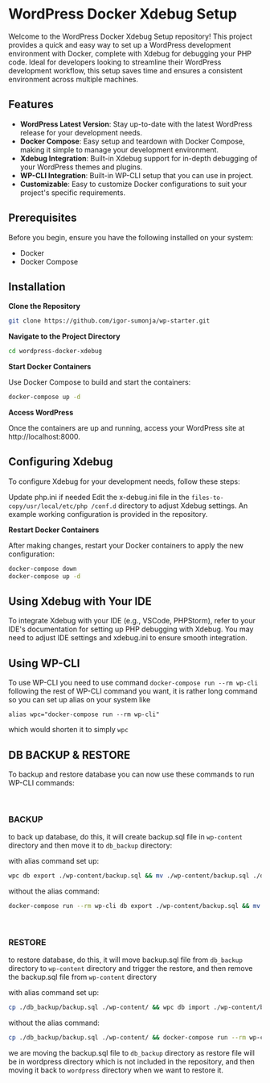# WordPress Docker Xdebug Setup

Welcome to the WordPress Docker Xdebug Setup repository! This project provides a quick and easy way to set up a WordPress development environment with Docker, complete with Xdebug for debugging your PHP code. Ideal for developers looking to streamline their WordPress development workflow, this setup saves time and ensures a consistent environment across multiple machines.

## Features

- **WordPress Latest Version**: Stay up-to-date with the latest WordPress release for your development needs.
- **Docker Compose**: Easy setup and teardown with Docker Compose, making it simple to manage your development environment.
- **Xdebug Integration**: Built-in Xdebug support for in-depth debugging of your WordPress themes and plugins.
- **WP-CLI Integration**: Built-in WP-CLI setup that you can use in project.
- **Customizable**: Easy to customize Docker configurations to suit your project's specific requirements.

## Prerequisites

Before you begin, ensure you have the following installed on your system:
- Docker
- Docker Compose

## Installation

**Clone the Repository**

```bash
git clone https://github.com/igor-sumonja/wp-starter.git
```

**Navigate to the Project Directory**

```bash
cd wordpress-docker-xdebug
```

**Start Docker Containers**

Use Docker Compose to build and start the containers:

```bash
docker-compose up -d
```

**Access WordPress**

Once the containers are up and running, access your WordPress site at http://localhost:8000.


## Configuring Xdebug
To configure Xdebug for your development needs, follow these steps:

Update php.ini if needed
Edit the x-debug.ini file in the `files-to-copy/usr/local/etc/php
/conf.d` directory to adjust Xdebug settings. An example working configuration is provided in the repository.

**Restart Docker Containers**

After making changes, restart your Docker containers to apply the new configuration:
```bash
docker-compose down
docker-compose up -d
```

## Using Xdebug with Your IDE

To integrate Xdebug with your IDE (e.g., VSCode, PHPStorm), refer to your IDE's documentation for setting up PHP debugging with Xdebug. You may need to adjust IDE settings and xdebug.ini to ensure smooth integration.

## Using WP-CLI

To use WP-CLI you need to use command `docker-compose run --rm wp-cli` following the rest of WP-CLI command you want, it is rather long command so you can set up alias on your system like
```
alias wpc="docker-compose run --rm wp-cli"
```
which would shorten it to simply `wpc`

## DB BACKUP & RESTORE

To backup and restore database you can now use these commands to run WP-CLI commands:

<br>

### BACKUP
to back up database, do this, it will create backup.sql file in `wp-content` directory and then move it to `db_backup` directory:

with alias command set up:
```bash
wpc db export ./wp-content/backup.sql && mv ./wp-content/backup.sql ./db_backup
```
without the alias command:
```bash
docker-compose run --rm wp-cli db export ./wp-content/backup.sql && mv ./wp-content/backup.sql ./db_backup
```
<br>

### RESTORE
to restore database, do this, it will move backup.sql file from `db_backup` directory to `wp-content` directory and trigger the restore, and then remove the backup.sql file from `wp-content` directory

with alias command set up:
```bash
cp ./db_backup/backup.sql ./wp-content/ && wpc db import ./wp-content/backup.sql && rm ./wp-content/backup.sql
```
without the alias command:
```bash
cp ./db_backup/backup.sql ./wp-content/ && docker-compose run --rm wp-cli db import ./wp-content/backup.sql && rm ./wp-content/backup.sql
```


we are moving the backup.sql file to `db_backup` directory as restore file will be in wordpress directory
which is not included in the repository, and then moving it back to `wordpress` directory when we want
to restore it.
